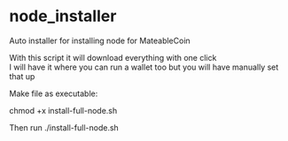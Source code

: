 # node_installer
Auto installer for  installing node for MateableCoin

With this script it will download everything with one click  
I will have it where you can run a wallet too but you will have manually set that up 


Make file as executable:

chmod +x install-full-node.sh

Then run ./install-full-node.sh 


